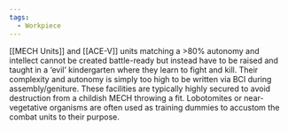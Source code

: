 ```yaml
---
tags:
  - Workpiece
---
```

[[MECH Units]] and [[ACE-V]] units matching a >80% autonomy and intellect cannot be created battle-ready but instead have to be raised and taught in a ‘evil’ kindergarten where they learn to fight and kill. 
Their complexity and autonomy is simply too high to be written via BCI during assembly/geniture. 
These facilities are typically highly secured to avoid destruction from a childish MECH throwing a fit. 
Lobotomites or near-vegetative organisms are often used as training dummies to accustom the combat units to their purpose. 